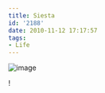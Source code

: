 ```yaml
---
title: Siesta
id: '2188'
date: 2010-11-12 17:17:57
tags:
- Life
---
```


![image](/images/2021/08/20101112-0416331.jpg)

!